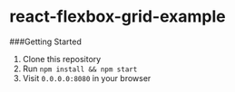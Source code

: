 # react-flexbox-grid-example

###Getting Started
1. Clone this repository
2. Run `npm install && npm start`
3. Visit `0.0.0.0:8080` in your browser

